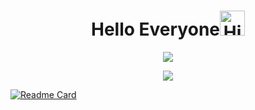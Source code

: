 <h1 align="center">Hello Everyone<img src="https://user-images.githubusercontent.com/1303154/88677602-1635ba80-d120-11ea-84d8-d263ba5fc3c0.gif" width="40px" alt="Hi"><br></h1>
<!--
<p align="center"><img src="https://github-readme-stats.vercel.app/api/top-langs/?username=myname31&theme=tokyonight&layout=compact" alt="myname31 :: Top Langs" /></p>
-->
<p align="center">
  <a href="https://github.com/myname31"><img src="https://github-readme-stats.vercel.app/api?username=myname31&theme=tokyonight&show_icons=true" /></a>
</p>

<p align="center"><a href="https://github.com/myname31"><img src="https://github-readme-stats.vercel.app/api/top-langs/?username=myname31&theme=radical&layout=compact"></a></p> 

[![Readme Card](https://github-readme-stats.vercel.app/api/pin/?username=myname31&repo=Random)](https://github.com/myname31/Random)
<!--
[![Top Langs](https://github-readme-stats.vercel.app/api/top-langs/?username=myname31&layout=compact)](https://github.com/myname31/github-readme-stats)
-->
<!--
**myname31/myname31** is a ✨ _special_ ✨ repository because its `README.md` (this file) appears on your GitHub profile.

Here are some ideas to get you started:

- 🔭 I’m currently working on ...
- 🌱 I’m currently learning ...
- 👯 I’m looking to collaborate on ...
- 🤔 I’m looking for help with ...
- 💬 Ask me about ...
- 📫 How to reach me: ...
- 😄 Pronouns: ...
- ⚡ Fun fact: ...
-->
